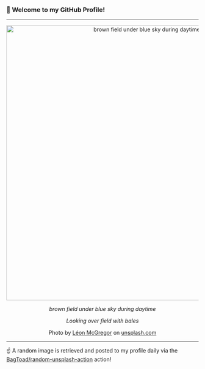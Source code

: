 ### 👋 Welcome to my GitHub Profile!

----

<div align="center">
  <img width="720" src="https://images.unsplash.com/photo-1612298389479-585588cab492?crop=entropy&cs=tinysrgb&fit=max&fm=jpg&ixid=M3w1NTI0OTR8MHwxfHJhbmRvbXx8fHx8fHx8fDE3NTE2MDk3NTJ8&ixlib=rb-4.1.0&q=80&w=1080" alt="brown field under blue sky during daytime">
  
  <em>brown field under blue sky during daytime</em>
  
  <em>Looking over field with bales</em>
  
  Photo by [Léon McGregor](null) on [unsplash.com](https://unsplash.com/)
</div>

----

☝️ A random image is retrieved and posted to my profile daily via the [BagToad/random-unsplash-action](https://github.com/BagToad/random-unsplash-action) action!
